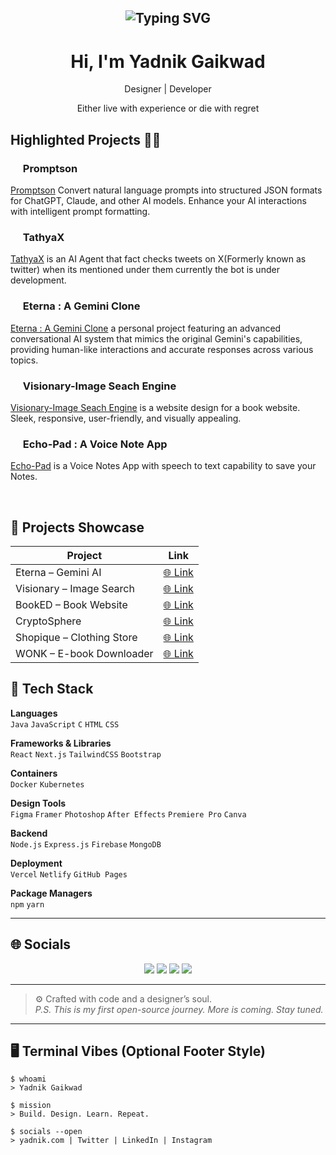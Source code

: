 <h2 align="center"><img src="https://readme-typing-svg.demolab.com?font=Fira+Code&pause=1000&random=false&width=435&lines=Resilience%2C+Curiosity%2C+Adaptability" alt="Typing SVG" >

</h2>

<h1 align="center"> Hi, I'm Yadnik Gaikwad </br> 
</h1>
<p align="center">Designer | Developer</p>
<p align="center">Either live with experience or die with regret</p>

## Highlighted Projects 👨‍💻

### <img src="https://ytmp.itsvg.in/PicsArt_11-13-11.55.52.png" width="16px" /> Promptson
[Promptson](https://promptson.vercel.app/) Convert natural language prompts into structured JSON formats for ChatGPT, Claude, and other AI models. Enhance your AI interactions with intelligent prompt formatting.

### <img src="https://ytmp.itsvg.in/PicsArt_11-13-11.55.52.png" width="16px" /> TathyaX
[TathyaX](https://github.com/Tathya-X/TathyaX) is an AI Agent that fact checks tweets on X(Formerly known as twitter) when its mentioned under them currently the bot is under development.


### <img src="https://ytmp.itsvg.in/PicsArt_11-13-11.55.52.png" width="16px" />  Eterna : A Gemini Clone
[Eterna : A Gemini Clone](https://eterna-gemini.vercel.app/) a personal project featuring an advanced conversational AI system that mimics the original Gemini's capabilities, providing human-like interactions and accurate responses across various topics.


### <img src="https://ytmp.itsvg.in/PicsArt_11-13-11.55.52.png" width="16px" />  Visionary-Image Seach Engine
[Visionary-Image Seach Engine](https://yadnikgaikwad.github.io/Visionary/) is a website design for a book website. Sleek, responsive, user-friendly, and visually appealing.


### <img src="https://ytmp.itsvg.in/PicsArt_11-13-11.55.52.png" width="16px" />  Echo-Pad : A Voice Note App
[Echo-Pad](https://yadnikgaikwad.github.io/Echo-Pad/) is a Voice Notes App with speech to text capability to save your Notes.

<br>

## 📂 Projects Showcase

| Project | Link |
|--------|------|
| Eterna – Gemini AI | [🌐 Link](https://eterna-gemini.vercel.app/) |
| Visionary – Image Search | [🌐 Link](https://yadnikgaikwad.github.io/Visionary/) |
| BookED – Book Website | [🌐 Link](https://yadnikgaikwad.github.io/BookED/) |
| CryptoSphere | [🌐 Link](https://yadnikgaikwad.github.io/CryptoSphere/) |
| Shopique – Clothing Store | [🌐 Link](https://yadnikgaikwad.github.io/shopique/) |
| WONK – E-book Downloader | [🌐 Link](https://yadnikgaikwad.github.io/wonk/) |

## 🧰 Tech Stack

**Languages**  
`Java` `JavaScript` `C` `HTML` `CSS`

**Frameworks & Libraries**  
`React` `Next.js` `TailwindCSS` `Bootstrap`

**Containers**  
`Docker` `Kubernetes`

**Design Tools**  
`Figma` `Framer` `Photoshop` `After Effects` `Premiere Pro` `Canva`

**Backend**  
`Node.js` `Express.js` `Firebase` `MongoDB`

**Deployment**  
`Vercel` `Netlify` `GitHub Pages`

**Package Managers**  
`npm` `yarn`

---

## 🌐 Socials

<p align="center">
  <a href="https://www.yadnik.com"><img src="https://img.shields.io/badge/Portfolio-000?logo=vercel&logoColor=yellow&style=for-the-badge"/></a>
  <a href="https://twitter.com/yadnikgaikwad"><img src="https://img.shields.io/badge/Twitter-000?logo=Twitter&logoColor=1DA1F2&style=for-the-badge"/></a>
  <a href="https://www.linkedin.com/in/yadnik-gaikwad-91a6611b3/"><img src="https://img.shields.io/badge/LinkedIn-000?logo=linkedin&logoColor=0A66C2&style=for-the-badge"/></a>
  <a href="https://instagram.com/yadnik.arts"><img src="https://img.shields.io/badge/Instagram-000?logo=Instagram&logoColor=E4405F&style=for-the-badge"/></a>
</p>

---

> ⚙️ Crafted with code and a designer’s soul.  
> *P.S. This is my first open-source journey. More is coming. Stay tuned.*

---

## 🖥 Terminal Vibes (Optional Footer Style)

```shell
$ whoami
> Yadnik Gaikwad

$ mission
> Build. Design. Learn. Repeat.

$ socials --open
> yadnik.com | Twitter | LinkedIn | Instagram
